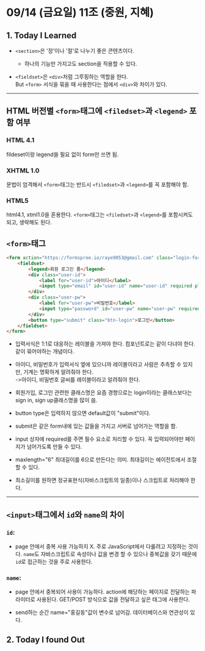 # 09/14 (금요일) 11조 (중원, 지혜)

## 1. Today I Learned

- `<section>`은   '장'이나 '절'로 나누기 좋은 콘텐츠이다.
    - 하나의 기능만 가지고도 section을 적용할 수 있다.

- `<fieldset>`은 `<div>`처럼 그루핑하는 역할을 한다. <br>
But `<form>` 서식을 묶을 때 사용한다는 점에서  `<div>`와 차이가 있다.


----
## HTML 버전별 `<form>`태그에 `<filedset>`과 `<legend>` 포함 여부

### HTML 4.1
 fildeset이랑 legend쓸 필요 없이 form만 쓰면 됨.


### XHTML 1.0
문법이 엄격해서 `<form>`태그는 반드시 `<filedset>`과 `<legend>`를 꼭 포함해야 함.


### HTML5
html4.1, xtml1.0을 혼용한다.
`<form>`태그는 `<filedset>`과 `<legend>`를 포함시켜도 되고, 생략해도 된다.


## `<form>`태그
```html
<form action="https://formspree.io/raye9053@gmail.com" class="login-form"  method="POST">
    <fieldset>
        <legend>회원 로그인 폼</legend>
        <div class="user-id">
            <label for="user-id">아이디</label>
            <input type="email" id="user-id" name="user-id" required placeholder="이메일 주소">
        </div>
        <div class="user-pw">
            <label for="user-pw">비밀번호</label>
            <input type="password" id="user-pw" name="user-pw" required maxlength="8" placeholder="8자리 이하">
        </div>
        <button type="submit" class="btn-login">로그인</button>
    </fieldset>
</form>
```


- 입력서식은 1:1로 대응하는 레이블을 가져야 한다.
    컴포넌트로는 같이 다녀야 한다. 같이 묶어야하는 개념이다.


- 아이디, 비밀번호가 입력서식 옆에 있으니까 레이블이라고 사람은 추측할 수 있지만, 기계는 명확하게 알려줘야 한다.<br>
    ->아이디, 비밀번호 글씨를 레이블이라고 알려줘야 한다.

- 회원가입, 로그인 관련한 클래스명은
    요즘 경향으로는 login이라는 클래스보다는 sign in, sign up클래스명을 많이 씀. 



- button type은 입력하지 않으면 default값이 "submit"이다.
- submit은 같은 form내에 있는 값들을 가지고 서버로 넘어가는 역할을 함. 

- input 상자에 required를 주면 필수 요소로 처리할 수 있다.
    꼭 입력되어야만 페이지가 넘어가도록 만들 수 있다.


- maxlength="6" 최대길이를 6으로 만든다는 의미. 최대길이는 에이전트에서 조절할 수 있다.
- 최소길이를 원하면 정규표현식(자바스크립트의 일종)이나 스크립트로 처리해야 한다.

----
## `<input>`태그에서 `id`와 `name`의 차이
### `id`: 
- page 안에서 중복 사용 가능하지 X.
    주로 JavaScript에서 다룰려고 지정하는 것이다. 
    `name`도 자바스크립트로 속성이나 값을 변경 할 수 있으나 중복값을 갖기 때문에 `id`로 접근하는 것을 주로 사용한다. 


### `name`:  
- page 안에서 중복되어 사용이 가능하다.
    action에 해당하는 페이지로 전달하는 파라미터로 사용된다.
    GET/POST 방식으로 값을 전달하고 싶은 태그에 사용한다.
    
    
- send하는 순간 name="홍길동"값이 변수로 넘어감.
    데이터베이스와 연관성이 있다.
  

        
## 2. Today I found Out
